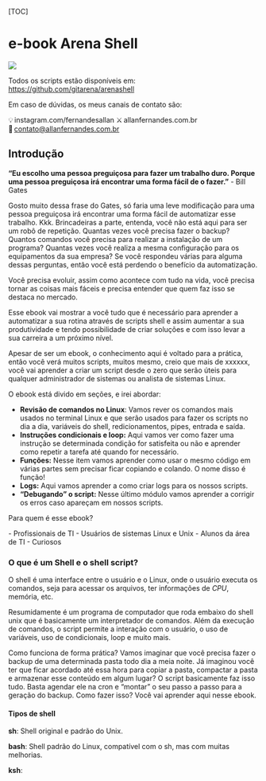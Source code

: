 [TOC]



# e-book Arena Shell

![](https://github.com/gitarena/ebook_shellscript/blob/main/Capa%20ebook.png)

Todos os scripts estão disponíveis em: https://github.com/gitarena/arenashell 

Em caso de dúvidas, os meus canais de contato são: 

💡 instagram.com/fernandesallan 
⚔ allanfernandes.com.br 
📧 [contato@allanfernandes.com.br](mailto:contato@allanfernandes.com.br) 



## Introdução

**“Eu escolho uma pessoa preguiçosa para fazer um trabalho duro. Porque uma pessoa preguiçosa irá encontrar uma forma fácil de o fazer.”**  - Bill Gates 

Gosto muito dessa frase do Gates, só faria uma leve modificação para uma pessoa preguiçosa irá encontrar uma forma fácil de automatizar esse trabalho. Kkk. Brincadeiras a parte, entenda, você não está aqui para ser um robô de repetição. Quantas vezes você precisa fazer o backup? Quantos comandos você precisa para realizar a instalação de um programa? Quantas vezes você realiza a mesma configuração para os equipamentos da sua empresa? Se você respondeu várias para alguma dessas perguntas, então você está perdendo o benefício da automatização. 

Você precisa evoluir, assim como acontece com tudo na vida, você precisa tornar as coisas mais fáceis e precisa entender que quem faz isso se destaca no mercado. 

Esse ebook vai mostrar a você tudo que é necessário para aprender a automatizar a sua rotina através de scripts shell e assim aumentar a sua produtividade e tendo possibilidade de criar soluções e com isso levar a sua carreira a um próximo nível. 

Apesar de ser um ebook, o conhecimento aqui é voltado para a prática, então você verá muitos scripts, muitos mesmo, creio que mais de xxxxxx, você vai aprender a criar um script desde o zero que serão úteis para qualquer administrador de sistemas ou analista de sistemas Linux. 

O ebook está divido em seções, e irei abordar:

- **Revisão de comandos no Linux**: Vamos rever os comandos mais usados no terminal Linux e que serão usados para fazer os scripts no dia a dia, variáveis do shell, redicionamentos, pipes, entrada e saída. 
- **Instruções condicionais e loop:** Aqui vamos ver como fazer uma instrução se determinada condição for satisfeita ou não e aprender como repetir a tarefa até quando for necessário.
- **Funções:** Nesse item vamos aprender como usar o mesmo código em várias partes sem precisar ficar copiando e colando. O nome disso é função!
- **Logs:** Aqui vamos aprender a como criar logs para os nossos scripts.
- **“Debugando” o script:** Nesse último módulo vamos aprender a corrigir os erros caso apareçam em nossos scripts.

Para quem é esse ebook? 

\- Profissionais de TI 
\- Usuários de sistemas Linux e Unix 
\- Alunos da área de TI 
\- Curiosos 

### O que é um Shell e o shell script?

O shell é uma interface entre o usuário e o Linux, onde o usuário executa os comandos, seja para acessar os arquivos, ter informações de *CPU*, memória, etc.

Resumidamente é um programa de computador que roda embaixo do shell unix que é basicamente um interpretador de comandos. Além da execução de comandos, o script permite a interação com o usuário, o uso de variáveis, uso de condicionais, loop e muito mais. 

Como funciona de forma prática? Vamos imaginar que você precisa fazer o backup de uma determinada pasta todo dia a meia noite. Já imaginou você ter que ficar acordado até essa hora para copiar a pasta, compactar a pasta e armazenar esse conteúdo em algum lugar? O script basicamente faz isso tudo. Basta agendar ele na cron e “montar” o seu passo a passo para a geração do backup. Como fazer isso? Você vai aprender aqui nesse ebook. 

 #### Tipos de shell

**sh**: Shell original e padrão do Unix.

**bash**: Shell padrão do Linux, compatível com o sh, mas com muitas melhorias.

**ksh**: 